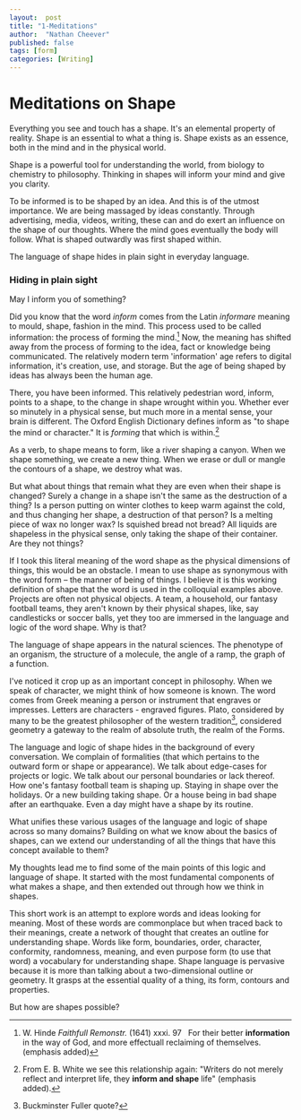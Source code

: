 ```yaml
---
layout:  post
title: "1-Meditations"
author:  "Nathan Cheever"
published: false
tags: [form]
categories: [Writing]
---
```


# Meditations on Shape

Everything you see and touch has a shape. It's an elemental property of reality. Shape is an essential to what a thing is.
Shape exists as an essence, both in the mind and in the physical world.

Shape is a powerful tool for understanding the world, from biology to chemistry to philosophy. Thinking in shapes will inform your mind and give you clarity.

To be informed is to be shaped by an idea. And this is of the utmost importance. We are being massaged by ideas constantly. Through advertising, media, videos, writing, these can and do exert an influence on the shape of our thoughts. Where the mind goes eventually the body will follow. What is shaped outwardly was first shaped within.

The language of shape hides in plain sight in everyday language.

### Hiding in plain sight
May I inform you of something?

Did you know that the word _inform_ comes from the Latin _informare_ meaning to mould, shape, fashion in the mind. This process used to be called information: the process of forming the mind.[^1] Now, the meaning has shifted away from the process of forming to the idea, fact or knowledge being communicated. The relatively modern term 'information' age refers to digital information, it's creation, use, and storage. But the age of being shaped by ideas has always been the human age.

There, you have been informed. 
This relatively pedestrian word, inform,  points to a shape, to the change in shape wrought within you.  Whether ever so minutely in a physical sense, but much more in a mental sense, your brain is different. The Oxford English Dictionary defines inform as "to shape the mind or character." It is _forming_ that which is within.[^2]

As a verb, to shape means to form, like a river shaping a canyon. When we shape something, we create a new thing. When we erase or dull or mangle the contours of a shape, we destroy what was. 

But what about things that remain what they are even when their shape is changed? Surely a change in a shape isn't the same as the destruction of a thing? Is a person putting on winter clothes to keep warm against the cold, and thus changing her shape, a destruction of that person? Is a melting piece of wax no longer wax? Is squished bread not bread? All liquids are shapeless in the physical sense, only taking the shape of their container. Are they not things?

If I took this literal meaning of the word shape as the physical dimensions of things, this would be an obstacle. I mean to use shape as synonymous with the word form – the manner of being of things. I believe it is this working definition of shape that the word is used in the colloquial examples above. Projects are often not physical objects. A team, a household, our fantasy football teams, they aren't known by their physical shapes, like, say candlesticks or soccer balls, yet they too are immersed in the language and logic of the word shape. Why is that?

The language of shape appears in the natural sciences. The phenotype of an organism, the structure of a molecule, the angle of a ramp, the graph of a function. 

I've noticed it crop up as an important concept in philosophy. When we speak of character, we might think of how someone is known. The word comes from Greek meaning a person or instrument that engraves or impresses. Letters are characters - engraved figures. Plato, considered by many to be the greatest philosopher of the western tradition[^3], considered geometry a gateway to the realm of absolute truth, the realm of the Forms.

The language and logic of shape hides in the background of every conversation.
We complain of formalities (that which pertains to the outward form or shape or appearance).
We talk about edge-cases for projects or logic.
We talk about our personal boundaries or lack thereof.
How one's fantasy football team is shaping up. Staying in shape over the holidays. Or a new building taking shape. Or a house being in bad shape after an earthquake. Even a day might have a shape by its routine.

What unifies these various usages of the language and logic of shape across so many domains?
Building on what we know about the basics of shapes, can we extend our understanding of all the things that have this concept available to them?

My thoughts lead me to find some of the main points of this logic and language of shape. It started with the most fundamental components of what makes a shape, and then extended out through how we think in shapes.

This short work is an attempt to explore words and ideas looking for meaning. Most of these words are commonplace but when traced back to their meanings, create a network of thought that creates an outline for understanding shape.
Words like form, boundaries, order, character, conformity, randomness, meaning, and even purpose form (to use that word) a vocabulary for understanding shape.
Shape language is pervasive because it is more than talking about a two-dimensional outline or geometry. It grasps at the essential quality of a thing, its form, contours and properties.


But how are shapes possible?


[^1]: W. Hinde _Faithfull Remonstr._ (1641) xxxi. 97   For their better **information** in the way of God, and more effectuall reclaiming of themselves. (emphasis added)
[^2]: From E. B. White we see this relationship again: "Writers do not merely reflect and interpret life, they **inform and shape** life" (emphasis added).
[^3]: Buckminster Fuller quote?